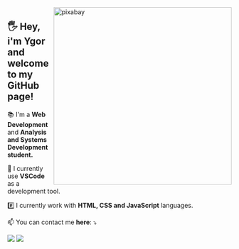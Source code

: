 <img src=https://cdn.pixabay.com/photo/2016/04/01/09/54/computer-1299659_960_720.png min-width="400px" max-width="400px" width="400px" align="right" alt="pixabay">

<h2 align="left"> 
  🖐️ Hey, i'm Ygor and welcome to my GitHub page!
</h2>

<p align="left">
  📚 I'm a <strong>Web Development</strong> and <strong>Analysis and Systems Development student.</strong>
</p>

<p align="left">
  🔧 I currently use <strong>VSCode</strong> as a development tool.
</p>

<p align="left">
  #️⃣ I currently work with <strong>HTML, CSS and JavaScript</strong> languages.
</p>

<p align="left">
  📫 You can contact me <strong>here</strong>: ⤵️
</p>

<p align="left">
  <a href="mailto:tiickoo@gmail.com" alt="Gmail">
  <img src="https://img.shields.io/badge/-Gmail-FF0000?style=flat-square&labelColor=FF0000&logo=gmail&logoColor=white&link=LINK-DO-SEU-EMAIL"/></a>

  <a href="https://www.linkedin.com/in/ygcarlos/" alt="Linkedin">
  <img src="https://img.shields.io/badge/-Linkedin-0e76a8?style=flat-square&logo=Linkedin&logoColor=white&link=LINK-DO-SEU-LINKEDIN" /></a>
